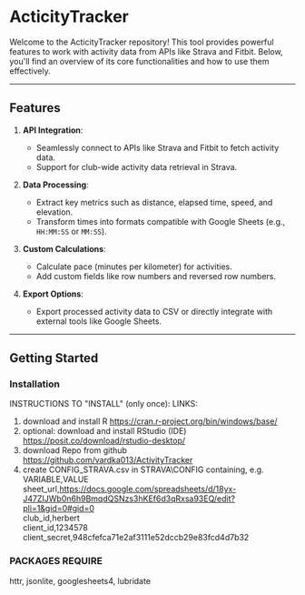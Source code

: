 # ActicityTracker

Welcome to the ActicityTracker repository! This tool provides powerful features to work with activity data from APIs like Strava and Fitbit. Below, you'll find an overview of its core functionalities and how to use them effectively.

---
## Features

1. **API Integration**:
   - Seamlessly connect to APIs like Strava and Fitbit to fetch activity data.
   - Support for club-wide activity data retrieval in Strava.

2. **Data Processing**:
   - Extract key metrics such as distance, elapsed time, speed, and elevation.
   - Transform times into formats compatible with Google Sheets (e.g., `HH:MM:SS` or `MM:SS`).

3. **Custom Calculations**:
   - Calculate pace (minutes per kilometer) for activities.
   - Add custom fields like row numbers and reversed row numbers.

4. **Export Options**:
   - Export processed activity data to CSV or directly integrate with external tools like Google Sheets.

---

## Getting Started

### Installation

INSTRUCTIONS TO "INSTALL" (only once):	LINKS:
1) download and install R	https://cran.r-project.org/bin/windows/base/
2) optional: download and install RStudio (IDE)	https://posit.co/download/rstudio-desktop/
3) download Repo from github	https://github.com/vardka013/ActivityTracker
4) create CONFIG_STRAVA.csv in STRAVA\CONFIG	containing, e.g.<br>
VARIABLE,VALUE<br>
sheet_url,https://docs.google.com/spreadsheets/d/18yx-J47ZIJWb0n6h9BmqdQSNzs3hKEf6d3qRxsa93EQ/edit?pli=1&gid=0#gid=0<br>
club_id,herbert<br>
client_id,1234578<br>
client_secret,948cfefca71e2af3111e52dccb29e83fcd4d7b32<br>

### PACKAGES REQUIRE
httr, jsonlite, googlesheets4, lubridate
